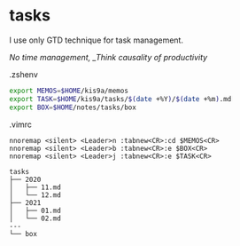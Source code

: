 # tasks

I use only GTD technique for task management.

_No time management,
\_Think causality of productivity_

.zshenv

```sh
export MEMOS=$HOME/kis9a/memos
export TASK=$HOME/kis9a/tasks/$(date +%Y)/$(date +%m).md
export BOX=$HOME/notes/tasks/box
```

.vimrc

```vim
nnoremap <silent> <Leader>n :tabnew<CR>:cd $MEMOS<CR>
nnoremap <silent> <Leader>b :tabnew<CR>:e $BOX<CR>
nnoremap <silent> <Leader>j :tabnew<CR>:e $TASK<CR>
```

```
tasks
├── 2020
│   ├── 11.md
│   └── 12.md
├── 2021
│   ├── 01.md
│   └── 02.md
---
└── box

```
